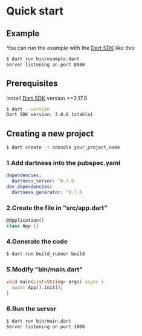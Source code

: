 # Quick start

## Example

You can run the example with the [Dart SDK](https://dart.dev/get-dart)
like this:

```bash
$ dart run bin/example.dart
Server listening on port 8080
```

## Prerequisites

Install [Dart SDK](https://dart.dev/get-dart) version >=2.17.0

```bash
$ dart --version            
Dart SDK version: 3.0.0 (stable)
```

## Creating a new project

```bash
$ dart create -t console your_project_name
```

### 1.Add dartness into the pubspec.yaml

```yaml
dependencies:
  dartness_server: ^0.7.0
dev_dependencies:
  dartness_generator: ^0.7.0
```

### 2.Create the file in "src/app.dart"

```dart
@Application()
class App {}
```

### 4.Generate the code

```bash
$ dart run build_runner build
```

### 5.Modify "bin/main.dart"
```dart
void main(List<String> args) async {
  await App().init();
}
```

### 6.Run the server

```bash
$ dart run bin/main.dart
Server listening on port 3000
```

